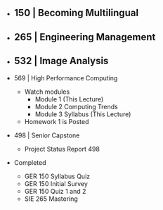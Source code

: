 

- 150 | Becoming Multilingual
	- 

- 265 | Engineering Management
	- 

- 532 | Image Analysis
	- 

- 569 | High Performance Computing
	- Watch modules
		- Module 1 (This Lecture)
		- Module 2 Computing Trends
		- Module 3 Syllabus (This Lecture)
	- Homework 1 is Posted

- 498 | Senior Capstone
	- Project Status Report 498


- Completed
	- GER 150 Syllabus Quiz
	- GER 150 Initial Survey
	- GER 150 Quiz 1 and 2
	- SIE 265 Mastering
